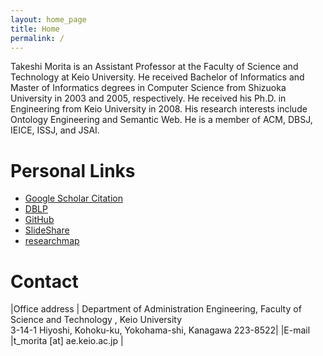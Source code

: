 ```yaml
---
layout: home_page
title: Home
permalink: /
---
```


Takeshi Morita is an Assistant Professor at the Faculty of Science and Technology at Keio University. He received Bachelor of Informatics and Master of Informatics degrees in Computer Science from Shizuoka University in 2003 and 2005, respectively. He received his Ph.D. in Engineering from Keio University in 2008. His research interests include Ontology Engineering and Semantic Web. He is a member of ACM, DBSJ, IEICE, ISSJ, and JSAI.

# Personal Links
* [Google Scholar Citation](https://scholar.google.com/citations?user=YJgqa5AAAAAJ&hl=en)
* [DBLP](http://dblp.uni-trier.de/pers/hd/m/Morita_0001:Takeshi.html)
* [GitHub](https://github.com/t-morita)
* [SlideShare](http://www.slideshare.net/takeshimorita)
* [researchmap](http://researchmap.jp/t_morita/)

# Contact

|Office address  | Department of Administration Engineering, Faculty of Science and Technology , Keio University <br/> 3-14-1 Hiyoshi, Kohoku-ku, Yokohama-shi, Kanagawa 223-8522| 
|E-mail |t_morita [at] ae.keio.ac.jp                          |
